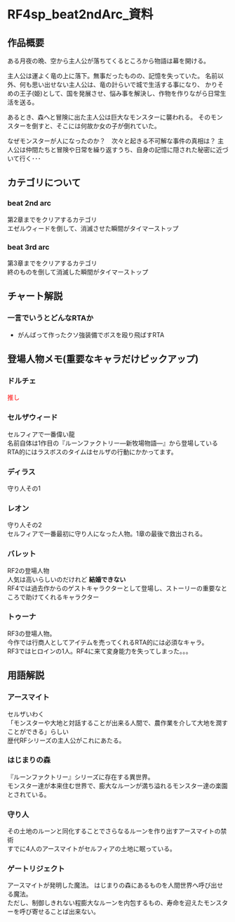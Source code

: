 # RF4sp_beat2ndArc_資料

## 作品概要

ある月夜の晩、空から主人公が落ちてくるところから物語は幕を開ける。  

主人公は運よく竜の上に落下。無事だったものの、記憶を失っていた。
名前以外、何も思い出せない主人公は、竜の計らいで城で生活する事になり、
かりそめの王子(姫)として、国を発展させ、悩み事を解決し、作物を作りながら日常生活を送る。  

あるとき、森へと冒険に出た主人公は巨大なモンスターに襲われる。
そのモンスターを倒すと、そこには何故か女の子が倒れていた。  

なぜモンスターが人になったのか？　次々と起きる不可解な事件の真相は？
主人公は仲間たちと冒険や日常を繰り返すうち、自身の記憶に隠された秘密に近づいて行く･･･

## カテゴリについて

### beat 2nd arc

第2章までをクリアするカテゴリ  
エゼルウィードを倒して、消滅させた瞬間がタイマーストップ

### beat 3rd arc

第3章までをクリアするカテゴリ  
終のものを倒して消滅した瞬間がタイマーストップ

## チャート解説

### 一言でいうとどんなRTAか

- がんばって作ったクソ強装備でボスを殴り飛ばすRTA

## 登場人物メモ(重要なキャラだけピックアップ)

### ドルチェ

 <font color =red> 推し  </font> 

### セルザウィード

セルフィアで一番偉い龍  
名前自体は1作目の『ルーンファクトリー―新牧場物語―』から登場している  
RTA的にはラスボスのタイムはセルザの行動にかかってます。

### ディラス

守り人その1

### レオン

守り人その2  
セルフィアで一番最初に守り人になった人物。1章の最後で救出される。

### バレット

RF2の登場人物  
人気は高いらしいのだけれど **結婚できない**  
RF4では過去作からのゲストキャラクターとして登場し、ストーリーの重要なところで助けてくれるキャラクター

### トゥーナ

RF3の登場人物。  
今作では行商人としてアイテムを売ってくれるRTA的には必須なキャラ。  
RF3ではヒロインの1人。RF4に来て変身能力を失ってしまった。。。

## 用語解説

### アースマイト

セルザいわく  
「モンスターや大地と対話することが出来る人間で、農作業を介して大地を潤すことができる」らしい  
歴代RFシリーズの主人公がこれにあたる。

### はじまりの森

『ルーンファクトリー』シリーズに存在する異世界。  
モンスター達が本来住む世界で、膨大なルーンが満ち溢れるモンスター達の楽園とされている。


### 守り人

その土地のルーンと同化することでさらなるルーンを作り出すアースマイトの禁術  
すでに4人のアースマイトがセルフィアの土地に眠っている。

### ゲートリジェクト

アースマイトが発明した魔法。
はじまりの森にあるものを人間世界へ呼び出せる魔法。  
ただし、制御しきれない程膨大なルーンを内包するもの、寿命を迎えたモンスターを呼び寄せることば出来ない。  


